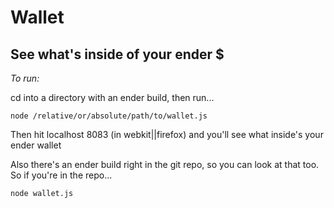 Wallet
===

See what's inside of your ender $
-------

_To run:_

cd into a directory with an ender build, then run...

    node /relative/or/absolute/path/to/wallet.js

Then hit localhost 8083 (in webkit||firefox) and you'll see what inside's your ender wallet

Also there's an ender build right in the git repo, so you can look at that too. So if you're in the repo...

    node wallet.js